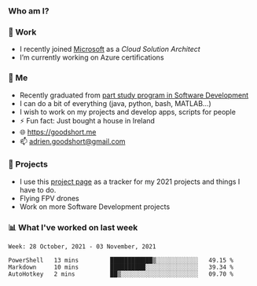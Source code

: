 ### Who am I?

<!--
**goodshort/goodshort** is a ✨ _special_ ✨ repository because its `README.md` (this file) appears on your GitHub profile.
-->
### 💼 Work
- I recently joined [Microsoft](https://www.microsoft.com/) as a _Cloud Solution Architect_
- I’m currently working on Azure certifications

### 🌱 Me
- Recently graduated from [part study program in Software Development](https://www.goodshort.me/who-am-i/studies#higher-diploma-in-software-development)
- I can do a bit of everything (java, python, bash, MATLAB...)
- I wish to work on my projects and develop apps, scripts for people
- ⚡ Fun fact: Just bought a house in Ireland
- 🌐 https://goodshort.me
- 📫 adrien.goodshort@gmail.com

### 🚧 Projects

- I use this [project page](https://github.com/users/goodshort/projects/2) as a tracker for my 2021 projects and things I have to do.
- Flying FPV drones
- Work on more Software Development projects

### 📊 What I've worked on last week

<!--START_SECTION:waka-->
```text
Week: 28 October, 2021 - 03 November, 2021

PowerShell   13 mins         ████████████▒░░░░░░░░░░░░   49.15 % 
Markdown     10 mins         ██████████░░░░░░░░░░░░░░░   39.34 % 
AutoHotkey   2 mins          ██▒░░░░░░░░░░░░░░░░░░░░░░   09.70 % 
```
<!--END_SECTION:waka-->
